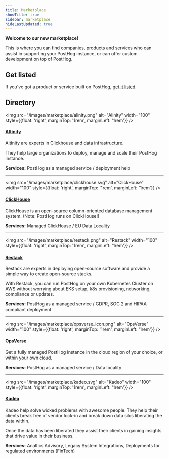 ```yaml
---
title: Marketplace
showTitle: true
sidebar: marketplace
hideLastUpdated: true
---
```


**Welcome to our new marketplace!**

This is where you can find companies, products and services who can assist in supporting your PostHog instance, or can offer custom development on top of PostHog.

## Get listed

If you've got a product or service built on PostHog, [get it listed](/marketplace/guidelines).

## Directory

<img src="/images/marketplace/alinity.png" alt="Alinity" width="100" style={{float: 'right', marginTop: '1rem', marginLeft: '1rem'}} />

#### [**Altinity**](../marketplace/altinity)

Altinity are experts in Clickhouse and data infrastructure.

They help large organizations to deploy, manage and scale their PostHog instance.

**Services:** PostHog as a managed service / deployment help

<hr />

<img src="/images/marketplace/clickhouse.svg" alt="ClickHouse" width="100" style={{float: 'right', marginTop: '1rem', marginLeft: '1rem'}} />

#### [**ClickHouse**](../marketplace/clickhouse)

ClickHouse is an open-source column-oriented database management system. (Note: PostHog runs on ClickHouse!)

**Services:** Managed ClickHouse / EU Data Locality

<hr />

<img src="/images/marketplace/restack.png" alt="Restack" width="100" style={{float: 'right', marginTop: '1rem', marginLeft: '1rem'}} />

#### [**Restack**](../marketplace/restack)

Restack are experts in deploying open-source software and provide a simple way to create open-source stacks.

With Restack, you can run PostHog on your own Kubernetes Cluster on AWS without worrying about EKS setup, k8s provisioning, networking, compliance or updates.

**Services:** PostHog as a managed service / GDPR, SOC 2 and HIPAA compliant deployment

<hr />

<img src="/images/marketplace/opsverse_icon.png" alt="OpsVerse" width="100" style={{float: 'right', marginTop: '1rem', marginLeft: '1rem'}} />

#### [**OpsVerse**](../marketplace/opsverse)

Get a fully managed PostHog instance in the cloud region of your choice, or within your own cloud.

**Services:** PostHog as a managed service / Data locality

<hr />

<img src="/images/marketplace/kadeo.svg" alt="Kadeo" width="100" style={{float: 'right', marginTop: '1rem', marginLeft: '1rem'}} />

#### [**Kadeo**](../marketplace/kadeo)

Kadeo help solve wicked problems with awesome people. They help their clients break free of vendor lock-in and break down data silos liberating the data within.

Once the data has been liberated they assist their clients in gaining insights that drive value in their business.

**Services:** Analtics Advisory, Legacy System Integrations, Deployments for regulated environments (FinTech)
